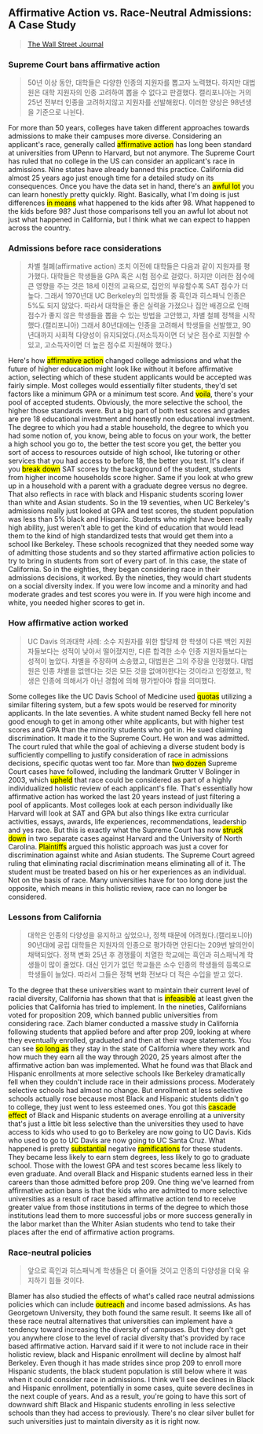 ## Affirmative Action vs. Race-Neutral Admissions: A Case Study
> [The Wall Street Journal](https://www.youtube.com/watch?v=T-pLmNTyut4&list=PLB9VIZqoScwe3wdO9bjCN8J81aBBSAF02&index=26&ab_channel=WallStreetJournal)

### Supreme Court bans affirmative action

> 50년 이상 동안, 대학들은 다양한 인종의 지원자를 뽑고자 노력했다.
> 하지만 대법원은 대학 지원자의 인종 고려하여 뽑을 수 없다고 판결했다. 캘리포니아는 거의 25년 전부터 인종을 고려하지않고 지원자를 선발해왔다.
> 이러한 양상은 98년생을 기준으로 나뉜다.

For more than 50 years, colleges have taken different approaches towards admissions to make their campuses more diverse. Considering an applicant's race, generally called <mark>affirmative action</mark> has long been standard at universities from UPenn to Harvard, but not anymore.
The Supreme Court has ruled that no college in the US can consider an applicant's race in admissions. Nine states have already banned this practice.
California did almost 25 years ago just enough time for a detailed study on its consequences. Once you have the data set in hand, there's an <mark>awful lot</mark> you can learn honestly pretty quickly. Right.
Basically, what I'm doing is just differences <mark>in means</mark> what happened to the kids after 98. What happened to the kids before 98? Just those comparisons tell you an awful lot about not just what happened in California, but I think what we can expect to happen across the country.

### Admissions before race considerations

> 차별 철폐(affirmative action) 조치 이전에 대학들은 다음과 같이 지원자를 평가했다.
> 대학들은 학생들을 GPA 혹은 시험 점수로 걸렀다.
> 하지만 이러한 점수에 큰 영향을 주는 것은 18세 이전의 교육으로, 집안의 부유할수록 SAT 점수가 더 높다. 그래서 1970년대 UC Berkeley의 입학생들 중 흑인과 히스패닉 인종은 5%도 되지 않았다.
> 따라서 대학들은 좋은 실력을 가졌으나 집안 배경으로 인해 점수가 좋지 않은 학생들을 뽑을 수 있는 방법을 고안했고, 차별 철폐 정책을 시작했다.(캘리포니아)
> 그래서 80년대에는 인종을 고려해서 학생들을 선발했고, 90년대까지 사회적 다양성이 유지되었다.(저소득자이면 더 낮은 점수로 지원할 수 있고, 고소득자이면 더 높은 점수로 지원해야 했다.)

Here's how <mark>affirmative action</mark> changed college admissions and what the future of higher education might look like without it before affirmative action, selecting which of these student applicants would be accepted was fairly simple.
Most colleges would essentially filter students, they'd set factors like a minimum GPA or a minimum test score. And <mark>voila</mark>, there's your pool of accepted students. Obviously, the more selective the school, the higher those standards were.
But a big part of both test scores and grades are pre 18 educational investment and honestly non educational investment. The degree to which you had a stable household, the degree to which you had some notion of, you know, being able to focus on your work, the better a high school you go to, the better the test score you get, the better you sort of access to resources outside of high school, like tutoring or other services that you had access to before 18, the better you test.
It's clear if you <mark>break down</mark> SAT scores by the background of the student, students from higher income households score higher. Same if you look at who grew up in a household with a parent with a graduate degree versus no degree. That also reflects in race with black and Hispanic students scoring lower than white and Asian students.
So in the 19 seventies, when UC Berkeley's admissions really just looked at GPA and test scores, the student population was less than 5% black and Hispanic. Students who might have been really high ability, just weren't able to get the kind of education that would lead them to the kind of high standardized tests that would get them into a school like Berkeley.
These schools recognized that they needed some way of admitting those students and so they started affirmative action policies to try to bring in students from sort of every part of. In this case, the state of California.
So in the eighties, they began considering race in their admissions decisions, it worked. By the nineties, they would chart students on a social diversity index. If you were low income and a minority and had moderate grades and test scores you were in. If you were high income and white, you needed higher scores to get in.

### How affirmative action worked

> UC Davis 의과대학 사례: 소수 지원자를 위한 할당제
> 한 학생이 다른 백인 지원자들보다는 성적이 낮아서 떨어졌지만, 다른 합격한 소수 인종 지원자들보다는 성적이 높았다. 차별을 주장하며 소송했고, 대법원은 그의 주장을 인정했다.
> 대법원은 인종 차별을 없앤다는 것은 모든 것을 없애야한다는 것이라고 인정했고, 학생은 인종에 의해서가 아닌 경험에 의해 평가받아야 함을 의미했다.

Some colleges like the UC Davis School of Medicine used <mark>quotas</mark> utilizing a similar filtering system, but a few spots would be reserved for minority applicants.
In the late seventies. A white student named Becky fell here not good enough to get in among other white applicants, but with higher test scores and GPA than the minority students who got in.
He sued claiming discrimination. It made it to the Supreme Court. He won and was admitted. The court ruled that while the goal of achieving a diverse student body is sufficiently compelling to justify consideration of race in admissions decisions, specific quotas went too far.
More than <mark>two dozen</mark> Supreme Court cases have followed, including the landmark Grutter V Bolinger in 2003, which <mark>upheld</mark> that race could be considered as part of a highly individualized holistic review of each applicant's file.
That's essentially how affirmative action has worked the last 20 years instead of just filtering a pool of applicants.
Most colleges look at each person individually like Harvard will look at SAT and GPA but also things like extra curricular activities, essays, awards, life experiences, recommendations, leadership and yes race.
But this is exactly what the Supreme Court has now <mark>struck down</mark> in two separate cases against Harvard and the University of North Carolina. <mark>Plaintiffs</mark> argued this holistic approach was just a cover for discrimination against white and Asian students.
The Supreme Court agreed ruling that eliminating racial discrimination means eliminating all of it. The student must be treated based on his or her experiences as an individual. Not on the basis of race.
Many universities have for too long done just the opposite, which means in this holistic review, race can no longer be considered.

### Lessons from California

> 대학은 인종의 다양성을 유지하고 싶었으나, 정책 때문에 어려웠다.(캘리포니아)
> 90년대에 공립 대학들은 지원자의 인종으로 평가하면 안된다는 209번 발의안이 채택되었다.
> 정책 변화 25년 후 경쟁률이 치열한 학교에는 흑인과 히스패닉계 학생들이 많이 줄었다. 대신 인기가 없던 학교들은 소수 인종의 학생들의 등록으로 학생들이 늘었다. 따라서 그들은 정책 변화 전보다 더 적은 수입을 받고 있다.

To the degree that these universities want to maintain their current level of racial diversity, California has shown that that is <mark>infeasible</mark> at least given the policies that California has tried to implement. In the nineties, Californians voted for proposition 209, which banned public universities from considering race.
Zach blamer conducted a massive study in California following students that applied before and after prop 209, looking at where they eventually enrolled, graduated and then at their wage statements.
You can see <mark>so long as</mark> they stay in the state of California where they work and how much they earn all the way through 2020, 25 years almost after the affirmative action ban was implemented.
What he found was that Black and Hispanic enrollments at more selective schools like Berkeley dramatically fell when they couldn't include race in their admissions process. Moderately selective schools had almost no change. But enrollment at less selective schools actually rose because most Black and Hispanic students didn't go to college, they just went to less esteemed ones.
You got this <mark>cascade effect</mark> of Black and Hispanic students on average enrolling at a university that's just a little bit less selective than the universities they used to have access to kids who used to go to Berkeley are now going to UC Davis. Kids who used to go to UC Davis are now going to UC Santa Cruz.
What happened is pretty <mark>substantial</mark> negative <mark>ramifications</mark> for these students. They became less likely to earn stem degrees, less likely to go to graduate school. Those with the lowest GPA and test scores became less likely to even graduate. And overall Black and Hispanic students earned less in their careers than those admitted before prop 209.
One thing we've learned from affirmative action bans is that the kids who are admitted to more selective universities as a result of race based affirmative action tend to receive greater value from those institutions in terms of the degree to which those institutions lead them to more successful jobs or more success generally in the labor
market than the Whiter Asian students who tend to take their places after the end of affirmative action programs.

### Race-neutral policies

> 앞으로 흑인과 히스패닉계 학생들은 더 줄어들 것이고 인종의 다양성을 더욱 유지하기 힘들 것이다.

Blamer has also studied the effects of what's called race neutral admissions policies which can include <mark>outreach</mark> and income based admissions.
As has Georgetown University, they both found the same result. It seems like all of these race neutral alternatives that universities can implement have a tendency toward increasing the diversity of campuses.
But they don't get you anywhere close to the level of racial diversity that's provided by race based affirmative action. Harvard said if it were to not include race in their holistic review, black and Hispanic enrollment will decline by almost half Berkeley.
Even though it has made strides since prop 209 to enroll more Hispanic students, the black student population is still below where it was when it could consider race in admissions. I think we'll see declines in Black and Hispanic enrollment, potentially in some cases, quite severe declines in the next couple of years.
And as a result, you're going to have this sort of downward shift Black and Hispanic students enrolling in less selective schools than they had access to previously. There's no clear silver bullet for such universities just to maintain diversity as it is right now.
